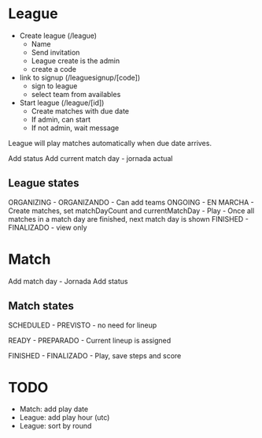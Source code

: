 

# League

* Create league (/league)
    * Name
    * Send invitation
    * League create is the admin
    * create a code
* link to signup (/leaguesignup/[code])
    * sign to league
    * select team from availables
* Start league (/league/[id])
    * Create matches with due date
    * If admin, can start
    * If not admin, wait message

League will play matches automatically when due date arrives.

Add status
Add current match day - jornada actual

## League states

ORGANIZING - ORGANIZANDO
    - Can add teams
ONGOING - EN MARCHA
    - Create matches, set matchDayCount and currentMatchDay
    - Play
    - Once all matches in a match day are finished, next match day is shown
FINISHED - FINALIZADO
    - view only

# Match

Add match day - Jornada
Add status

## Match states

SCHEDULED - PREVISTO
    - no need for lineup

READY - PREPARADO
    - Current lineup is assigned

FINISHED - FINALIZADO
    - Play, save steps and score


# TODO

* Match: add play date
* League: add play hour (utc)
* League: sort by round
 
